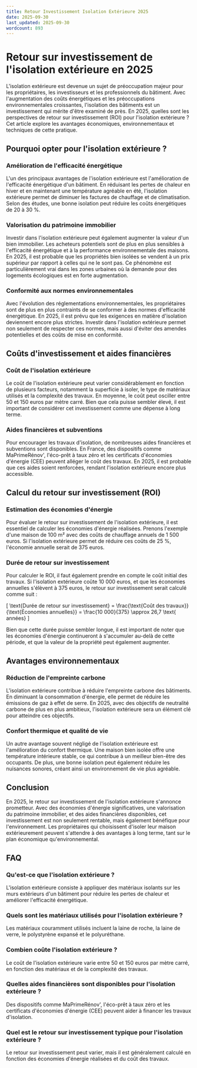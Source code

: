 ```yaml
---
title: Retour Investissement Isolation Extérieure 2025
date: 2025-09-30
last_updated: 2025-09-30
wordcount: 893
---
```


# Retour sur investissement de l'isolation extérieure en 2025

L'isolation extérieure est devenue un sujet de préoccupation majeur pour les propriétaires, les investisseurs et les professionnels du bâtiment. Avec l'augmentation des coûts énergétiques et les préoccupations environnementales croissantes, l'isolation des bâtiments est un investissement qui mérite d'être examiné de près. En 2025, quelles sont les perspectives de retour sur investissement (ROI) pour l'isolation extérieure ? Cet article explore les avantages économiques, environnementaux et techniques de cette pratique.

## Pourquoi opter pour l'isolation extérieure ?

### Amélioration de l'efficacité énergétique

L'un des principaux avantages de l'isolation extérieure est l'amélioration de l'efficacité énergétique d'un bâtiment. En réduisant les pertes de chaleur en hiver et en maintenant une température agréable en été, l'isolation extérieure permet de diminuer les factures de chauffage et de climatisation. Selon des études, une bonne isolation peut réduire les coûts énergétiques de 20 à 30 %.

### Valorisation du patrimoine immobilier

Investir dans l'isolation extérieure peut également augmenter la valeur d'un bien immobilier. Les acheteurs potentiels sont de plus en plus sensibles à l'efficacité énergétique et à la performance environnementale des maisons. En 2025, il est probable que les propriétés bien isolées se vendent à un prix supérieur par rapport à celles qui ne le sont pas. Ce phénomène est particulièrement vrai dans les zones urbaines où la demande pour des logements écologiques est en forte augmentation.

### Conformité aux normes environnementales

Avec l'évolution des réglementations environnementales, les propriétaires sont de plus en plus contraints de se conformer à des normes d'efficacité énergétique. En 2025, il est prévu que les exigences en matière d'isolation deviennent encore plus strictes. Investir dans l'isolation extérieure permet non seulement de respecter ces normes, mais aussi d'éviter des amendes potentielles et des coûts de mise en conformité.

## Coûts d'investissement et aides financières

### Coût de l'isolation extérieure

Le coût de l'isolation extérieure peut varier considérablement en fonction de plusieurs facteurs, notamment la superficie à isoler, le type de matériaux utilisés et la complexité des travaux. En moyenne, le coût peut osciller entre 50 et 150 euros par mètre carré. Bien que cela puisse sembler élevé, il est important de considérer cet investissement comme une dépense à long terme.

### Aides financières et subventions

Pour encourager les travaux d'isolation, de nombreuses aides financières et subventions sont disponibles. En France, des dispositifs comme MaPrimeRénov', l'éco-prêt à taux zéro et les certificats d'économies d'énergie (CEE) peuvent alléger le coût des travaux. En 2025, il est probable que ces aides soient renforcées, rendant l'isolation extérieure encore plus accessible.

## Calcul du retour sur investissement (ROI)

### Estimation des économies d'énergie

Pour évaluer le retour sur investissement de l'isolation extérieure, il est essentiel de calculer les économies d'énergie réalisées. Prenons l'exemple d'une maison de 100 m² avec des coûts de chauffage annuels de 1 500 euros. Si l'isolation extérieure permet de réduire ces coûts de 25 %, l'économie annuelle serait de 375 euros.

### Durée de retour sur investissement

Pour calculer le ROI, il faut également prendre en compte le coût initial des travaux. Si l'isolation extérieure coûte 10 000 euros, et que les économies annuelles s'élèvent à 375 euros, le retour sur investissement serait calculé comme suit :

\[
\text{Durée de retour sur investissement} = \frac{\text{Coût des travaux}}{\text{Économies annuelles}} = \frac{10 000}{375} \approx 26,7 \text{ années}
\]

Bien que cette durée puisse sembler longue, il est important de noter que les économies d'énergie continueront à s'accumuler au-delà de cette période, et que la valeur de la propriété peut également augmenter.

## Avantages environnementaux

### Réduction de l'empreinte carbone

L'isolation extérieure contribue à réduire l'empreinte carbone des bâtiments. En diminuant la consommation d'énergie, elle permet de réduire les émissions de gaz à effet de serre. En 2025, avec des objectifs de neutralité carbone de plus en plus ambitieux, l'isolation extérieure sera un élément clé pour atteindre ces objectifs.

### Confort thermique et qualité de vie

Un autre avantage souvent négligé de l'isolation extérieure est l'amélioration du confort thermique. Une maison bien isolée offre une température intérieure stable, ce qui contribue à un meilleur bien-être des occupants. De plus, une bonne isolation peut également réduire les nuisances sonores, créant ainsi un environnement de vie plus agréable.

## Conclusion

En 2025, le retour sur investissement de l'isolation extérieure s'annonce prometteur. Avec des économies d'énergie significatives, une valorisation du patrimoine immobilier, et des aides financières disponibles, cet investissement est non seulement rentable, mais également bénéfique pour l'environnement. Les propriétaires qui choisissent d'isoler leur maison extérieurement peuvent s'attendre à des avantages à long terme, tant sur le plan économique qu'environnemental.

## FAQ

### Qu'est-ce que l'isolation extérieure ?

L'isolation extérieure consiste à appliquer des matériaux isolants sur les murs extérieurs d'un bâtiment pour réduire les pertes de chaleur et améliorer l'efficacité énergétique.

### Quels sont les matériaux utilisés pour l'isolation extérieure ?

Les matériaux couramment utilisés incluent la laine de roche, la laine de verre, le polystyrène expansé et le polyuréthane.

### Combien coûte l'isolation extérieure ?

Le coût de l'isolation extérieure varie entre 50 et 150 euros par mètre carré, en fonction des matériaux et de la complexité des travaux.

### Quelles aides financières sont disponibles pour l'isolation extérieure ?

Des dispositifs comme MaPrimeRénov', l'éco-prêt à taux zéro et les certificats d'économies d'énergie (CEE) peuvent aider à financer les travaux d'isolation.

### Quel est le retour sur investissement typique pour l'isolation extérieure ?

Le retour sur investissement peut varier, mais il est généralement calculé en fonction des économies d'énergie réalisées et du coût des travaux.
